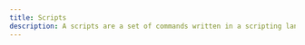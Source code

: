 ```yaml
---
title: Scripts
description: A scripts are a set of commands written in a scripting language to automate tasks, manipulate data, or control the behavior of software applications. Scripts are commonly used for repetitive tasks, system administration, and application development. Explore various scripting languages such as Python, Bash, and JavaScript, and learn best practices for writing efficient and maintainable scripts. Discover how to use scripting to enhance productivity, automate workflows, and integrate different software systems.
---
```

